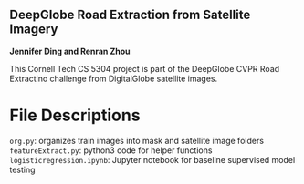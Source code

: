 ## DeepGlobe Road Extraction from Satellite Imagery

**Jennifer Ding and Renran Zhou**

This Cornell Tech CS 5304 project is part of the DeepGlobe CVPR Road Extractino challenge from DigitalGlobe satellite images.

# File Descriptions
```org.py```: organizes train images into mask and satellite image folders <br>
```featureExtract.py```: python3 code for helper functions <br>
```logisticregression.ipynb```: Jupyter notebook for baseline supervised model testing <br>

